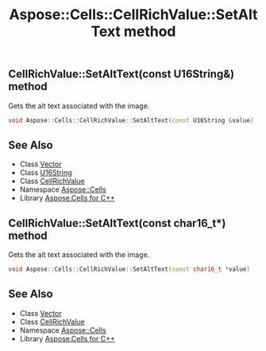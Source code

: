 ﻿---
title: Aspose::Cells::CellRichValue::SetAltText method
linktitle: SetAltText
second_title: Aspose.Cells for C++ API Reference
description: 'Aspose::Cells::CellRichValue::SetAltText method. Gets the alt text associated with the image in C++.'
type: docs
weight: 900
url: /cpp/aspose.cells/cellrichvalue/setalttext/
---
## CellRichValue::SetAltText(const U16String\&) method


Gets the alt text associated with the image.

```cpp
void Aspose::Cells::CellRichValue::SetAltText(const U16String &value)
```

## See Also

* Class [Vector](../../vector/)
* Class [U16String](../../u16string/)
* Class [CellRichValue](../)
* Namespace [Aspose::Cells](../../)
* Library [Aspose.Cells for C++](../../../)
## CellRichValue::SetAltText(const char16_t*) method


Gets the alt text associated with the image.

```cpp
void Aspose::Cells::CellRichValue::SetAltText(const char16_t *value)
```

## See Also

* Class [Vector](../../vector/)
* Class [CellRichValue](../)
* Namespace [Aspose::Cells](../../)
* Library [Aspose.Cells for C++](../../../)
